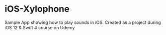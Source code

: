 # iOS-Xylophone
Sample App showing how to play sounds in iOS. Created as a project during iOS 12 &amp; Swift 4 course on Udemy
